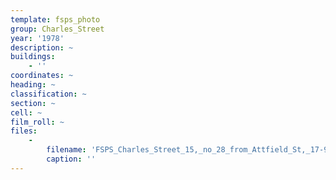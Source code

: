 ```yaml
---
template: fsps_photo
group: Charles_Street
year: '1978'
description: ~
buildings:
    - ''
coordinates: ~
heading: ~
classification: ~
section: ~
cell: ~
film_roll: ~
files:
    -
        filename: 'FSPS_Charles_Street_15,_no_28_from_Attfield_St,_17-9-D,_1978.png'
        caption: ''
---
```

